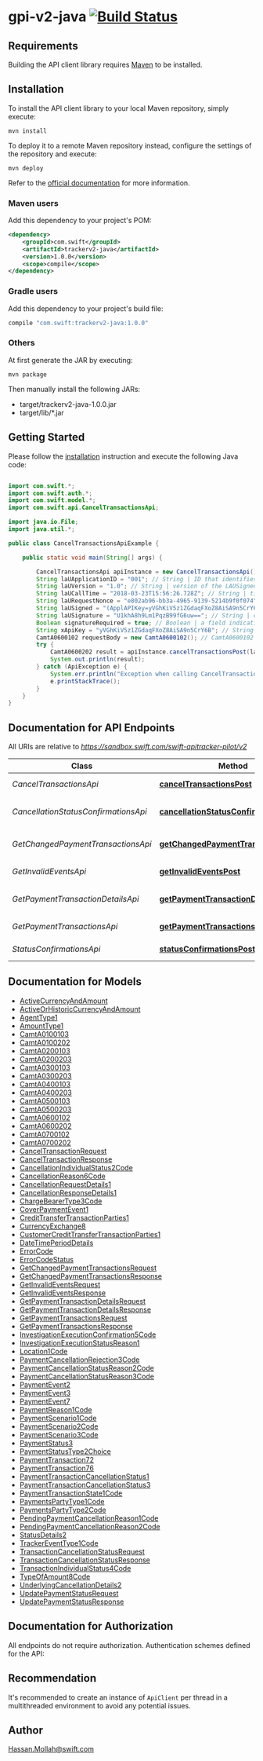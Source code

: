 # gpi-v2-java [![Build Status](https://travis-ci.com/swiftinc/gpi-v2-java.svg?branch=master)](https://travis-ci.com/swiftinc/gpi-v2-java)

## Requirements

Building the API client library requires [Maven](https://maven.apache.org/) to be installed.

## Installation

To install the API client library to your local Maven repository, simply execute:

```shell
mvn install
```

To deploy it to a remote Maven repository instead, configure the settings of the repository and execute:

```shell
mvn deploy
```

Refer to the [official documentation](https://maven.apache.org/plugins/maven-deploy-plugin/usage.html) for more information.

### Maven users

Add this dependency to your project's POM:

```xml
<dependency>
    <groupId>com.swift</groupId>
    <artifactId>trackerv2-java</artifactId>
    <version>1.0.0</version>
    <scope>compile</scope>
</dependency>
```

### Gradle users

Add this dependency to your project's build file:

```groovy
compile "com.swift:trackerv2-java:1.0.0"
```

### Others

At first generate the JAR by executing:

    mvn package

Then manually install the following JARs:

* target/trackerv2-java-1.0.0.jar
* target/lib/*.jar

## Getting Started

Please follow the [installation](#installation) instruction and execute the following Java code:

```java

import com.swift.*;
import com.swift.auth.*;
import com.swift.model.*;
import com.swift.api.CancelTransactionsApi;

import java.io.File;
import java.util.*;

public class CancelTransactionsApiExample {

    public static void main(String[] args) {

        CancelTransactionsApi apiInstance = new CancelTransactionsApi();
        String laUApplicationID = "001"; // String | ID that identifies the application generationg the API and used by the gpi Connector to retrieve the related LAU keys
        String laUVersion = "1.0"; // String | version of the LAUSigned header. Mandatory. \"1.0\" for this first release
        String laUCallTime = "2018-03-23T15:56:26.728Z"; // String | timestamp in UTC of the API call in the format YYYY-MM-DDTHH:MM:SS.sssZ
        String laURequestNonce = "e802ab96-bb3a-4965-9139-5214b9f0f074"; // String | a random value generated by the client. Provided with the request and copied by the gpi Connector on the response
        String laUSigned = "(ApplAPIKey=yVGhKiV5z1ZGdaqFXoZ8AiSA9n5CrY6B),(RBACRole=[FullViewer/Scope/cclabeb0])"; // String | service specific HTTP headers
        String laUSignature = "U1khA8h9Lm1PqzB99fG6uw=="; // String | contains the LAU signature, base64 ecoded
        Boolean signatureRequired = true; // Boolean | a field indicating that a Signature is required
        String xApiKey = "yVGhKiV5z1ZGdaqFXoZ8AiSA9n5CrY6B"; // String | An API key given to your application to authenticate against the sandbox URL
        CamtA0600102 requestBody = new CamtA0600102(); // CamtA0600102 | Cancel Transaction Request
        try {
            CamtA0600202 result = apiInstance.cancelTransactionsPost(laUApplicationID, laUVersion, laUCallTime, laURequestNonce, laUSigned, laUSignature, signatureRequired, xApiKey, requestBody);
            System.out.println(result);
        } catch (ApiException e) {
            System.err.println("Exception when calling CancelTransactionsApi#cancelTransactionsPost");
            e.printStackTrace();
        }
    }
}

```

## Documentation for API Endpoints

All URIs are relative to *https://sandbox.swift.com/swift-apitracker-pilot/v2*

Class | Method | HTTP request | Description
------------ | ------------- | ------------- | -------------
*CancelTransactionsApi* | [**cancelTransactionsPost**](docs/CancelTransactionsApi.md#cancelTransactionsPost) | **POST** /cancel_transactions | Cancel Transactions
*CancellationStatusConfirmationsApi* | [**cancellationStatusConfirmationsPost**](docs/CancellationStatusConfirmationsApi.md#cancellationStatusConfirmationsPost) | **POST** /cancellation_status_confirmations | Cancellation Status Confirmations
*GetChangedPaymentTransactionsApi* | [**getChangedPaymentTransactionsPost**](docs/GetChangedPaymentTransactionsApi.md#getChangedPaymentTransactionsPost) | **POST** /get_changed_payment_transactions | Get Changed Payment Transactions
*GetInvalidEventsApi* | [**getInvalidEventsPost**](docs/GetInvalidEventsApi.md#getInvalidEventsPost) | **POST** /get_invalid_events | Get Invalid Events
*GetPaymentTransactionDetailsApi* | [**getPaymentTransactionDetailsPost**](docs/GetPaymentTransactionDetailsApi.md#getPaymentTransactionDetailsPost) | **POST** /get_payment_transaction_details | Get Payment Transaction Details
*GetPaymentTransactionsApi* | [**getPaymentTransactionsPost**](docs/GetPaymentTransactionsApi.md#getPaymentTransactionsPost) | **POST** /get_payment_transactions | Get Payment Transactions
*StatusConfirmationsApi* | [**statusConfirmationsPost**](docs/StatusConfirmationsApi.md#statusConfirmationsPost) | **POST** /status_confirmations | Status Confirmations


## Documentation for Models

 - [ActiveCurrencyAndAmount](docs/ActiveCurrencyAndAmount.md)
 - [ActiveOrHistoricCurrencyAndAmount](docs/ActiveOrHistoricCurrencyAndAmount.md)
 - [AgentType1](docs/AgentType1.md)
 - [AmountType1](docs/AmountType1.md)
 - [CamtA0100103](docs/CamtA0100103.md)
 - [CamtA0100202](docs/CamtA0100202.md)
 - [CamtA0200103](docs/CamtA0200103.md)
 - [CamtA0200203](docs/CamtA0200203.md)
 - [CamtA0300103](docs/CamtA0300103.md)
 - [CamtA0300203](docs/CamtA0300203.md)
 - [CamtA0400103](docs/CamtA0400103.md)
 - [CamtA0400203](docs/CamtA0400203.md)
 - [CamtA0500103](docs/CamtA0500103.md)
 - [CamtA0500203](docs/CamtA0500203.md)
 - [CamtA0600102](docs/CamtA0600102.md)
 - [CamtA0600202](docs/CamtA0600202.md)
 - [CamtA0700102](docs/CamtA0700102.md)
 - [CamtA0700202](docs/CamtA0700202.md)
 - [CancelTransactionRequest](docs/CancelTransactionRequest.md)
 - [CancelTransactionResponse](docs/CancelTransactionResponse.md)
 - [CancellationIndividualStatus2Code](docs/CancellationIndividualStatus2Code.md)
 - [CancellationReason6Code](docs/CancellationReason6Code.md)
 - [CancellationRequestDetails1](docs/CancellationRequestDetails1.md)
 - [CancellationResponseDetails1](docs/CancellationResponseDetails1.md)
 - [ChargeBearerType3Code](docs/ChargeBearerType3Code.md)
 - [CoverPaymentEvent1](docs/CoverPaymentEvent1.md)
 - [CreditTransferTransactionParties1](docs/CreditTransferTransactionParties1.md)
 - [CurrencyExchange8](docs/CurrencyExchange8.md)
 - [CustomerCreditTransferTransactionParties1](docs/CustomerCreditTransferTransactionParties1.md)
 - [DateTimePeriodDetails](docs/DateTimePeriodDetails.md)
 - [ErrorCode](docs/ErrorCode.md)
 - [ErrorCodeStatus](docs/ErrorCodeStatus.md)
 - [GetChangedPaymentTransactionsRequest](docs/GetChangedPaymentTransactionsRequest.md)
 - [GetChangedPaymentTransactionsResponse](docs/GetChangedPaymentTransactionsResponse.md)
 - [GetInvalidEventsRequest](docs/GetInvalidEventsRequest.md)
 - [GetInvalidEventsResponse](docs/GetInvalidEventsResponse.md)
 - [GetPaymentTransactionDetailsRequest](docs/GetPaymentTransactionDetailsRequest.md)
 - [GetPaymentTransactionDetailsResponse](docs/GetPaymentTransactionDetailsResponse.md)
 - [GetPaymentTransactionsRequest](docs/GetPaymentTransactionsRequest.md)
 - [GetPaymentTransactionsResponse](docs/GetPaymentTransactionsResponse.md)
 - [InvestigationExecutionConfirmation5Code](docs/InvestigationExecutionConfirmation5Code.md)
 - [InvestigationExecutionStatusReason1](docs/InvestigationExecutionStatusReason1.md)
 - [Location1Code](docs/Location1Code.md)
 - [PaymentCancellationRejection3Code](docs/PaymentCancellationRejection3Code.md)
 - [PaymentCancellationStatusReason2Code](docs/PaymentCancellationStatusReason2Code.md)
 - [PaymentCancellationStatusReason3Code](docs/PaymentCancellationStatusReason3Code.md)
 - [PaymentEvent2](docs/PaymentEvent2.md)
 - [PaymentEvent3](docs/PaymentEvent3.md)
 - [PaymentEvent7](docs/PaymentEvent7.md)
 - [PaymentReason1Code](docs/PaymentReason1Code.md)
 - [PaymentScenario1Code](docs/PaymentScenario1Code.md)
 - [PaymentScenario2Code](docs/PaymentScenario2Code.md)
 - [PaymentScenario3Code](docs/PaymentScenario3Code.md)
 - [PaymentStatus3](docs/PaymentStatus3.md)
 - [PaymentStatusType2Choice](docs/PaymentStatusType2Choice.md)
 - [PaymentTransaction72](docs/PaymentTransaction72.md)
 - [PaymentTransaction76](docs/PaymentTransaction76.md)
 - [PaymentTransactionCancellationStatus1](docs/PaymentTransactionCancellationStatus1.md)
 - [PaymentTransactionCancellationStatus3](docs/PaymentTransactionCancellationStatus3.md)
 - [PaymentTransactionState1Code](docs/PaymentTransactionState1Code.md)
 - [PaymentsPartyType1Code](docs/PaymentsPartyType1Code.md)
 - [PaymentsPartyType2Code](docs/PaymentsPartyType2Code.md)
 - [PendingPaymentCancellationReason1Code](docs/PendingPaymentCancellationReason1Code.md)
 - [PendingPaymentCancellationReason2Code](docs/PendingPaymentCancellationReason2Code.md)
 - [StatusDetails2](docs/StatusDetails2.md)
 - [TrackerEventType1Code](docs/TrackerEventType1Code.md)
 - [TransactionCancellationStatusRequest](docs/TransactionCancellationStatusRequest.md)
 - [TransactionCancellationStatusResponse](docs/TransactionCancellationStatusResponse.md)
 - [TransactionIndividualStatus4Code](docs/TransactionIndividualStatus4Code.md)
 - [TypeOfAmount8Code](docs/TypeOfAmount8Code.md)
 - [UnderlyingCancellationDetails2](docs/UnderlyingCancellationDetails2.md)
 - [UpdatePaymentStatusRequest](docs/UpdatePaymentStatusRequest.md)
 - [UpdatePaymentStatusResponse](docs/UpdatePaymentStatusResponse.md)


## Documentation for Authorization

All endpoints do not require authorization.
Authentication schemes defined for the API:

## Recommendation

It's recommended to create an instance of `ApiClient` per thread in a multithreaded environment to avoid any potential issues.

## Author

Hassan.Mollah@swift.com
